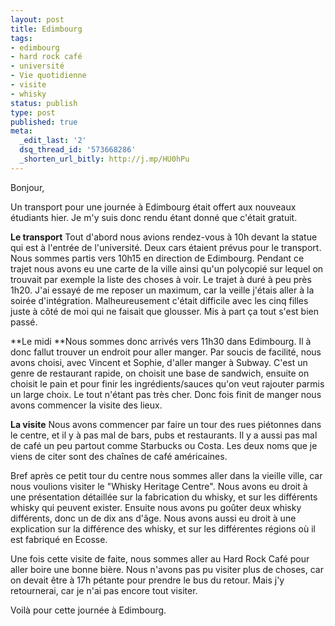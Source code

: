 ```yaml
---
layout: post
title: Edimbourg
tags:
- edimbourg
- hard rock café
- université
- Vie quotidienne
- visite
- whisky
status: publish
type: post
published: true
meta:
  _edit_last: '2'
  dsq_thread_id: '573668286'
  _shorten_url_bitly: http://j.mp/HU0hPu
---
```

Bonjour,

Un transport pour une journée à Edimbourg était offert aux nouveaux étudiants hier. Je m'y suis donc rendu étant donné que c'était gratuit.

**Le transport**
Tout d'abord nous avions rendez-vous à 10h devant la statue qui est à l'entrée de l'université. Deux cars étaient prévus pour le transport. Nous sommes partis vers 10h15 en direction de Edimbourg. Pendant ce trajet nous avons eu une carte de la ville ainsi qu'un polycopié sur lequel on trouvait par exemple la liste des choses à voir. Le trajet à duré à peu près 1h20. J'ai essayé de me reposer un maximum, car la veille j'étais aller à la soirée d'intégration. Malheureusement c'était difficile avec les cinq filles juste à côté de moi qui ne faisait que glousser. Mis à part ça tout s'est bien passé.

**Le midi
**Nous sommes donc arrivés vers 11h30 dans Edimbourg. Il à donc fallut trouver un endroit pour aller manger. Par soucis de facilité, nous avons choisi, avec Vincent et Sophie, d'aller manger à Subway. C'est un genre de restaurant rapide, on choisit une base de sandwich, ensuite on choisit le pain et pour finir les ingrédients/sauces qu'on veut rajouter parmis un large choix. Le tout n'étant pas très cher. Donc fois finit de manger nous avons commencer la visite des lieux.

**La visite**
Nous avons commencer par faire un tour des rues piétonnes dans le centre, et il y à pas mal de bars, pubs et restaurants. Il y a aussi pas mal de café un peu partout comme Starbucks ou Costa. Les deux noms que je viens de citer sont des chaînes de café américaines.

Bref après ce petit tour du centre nous sommes aller dans la vieille ville, car nous voulions visiter le "Whisky Heritage Centre". Nous avons eu droit à une présentation détaillée sur la fabrication du whisky, et sur les différents whisky qui peuvent exister. Ensuite nous avons pu goûter deux whisky différents, donc un de dix ans d'âge. Nous avons aussi eu droit à une explication sur la différence des whisky, et sur les différentes régions où il est fabriqué en Ecosse.

Une fois cette visite de faite, nous sommes aller au Hard Rock Café pour aller boire une bonne bière. Nous n'avons pas pu visiter plus de choses, car on devait être à 17h pétante pour prendre le bus du retour. Mais j'y retournerai, car je n'ai pas encore tout visiter.

Voilà pour cette journée à Edimbourg.
